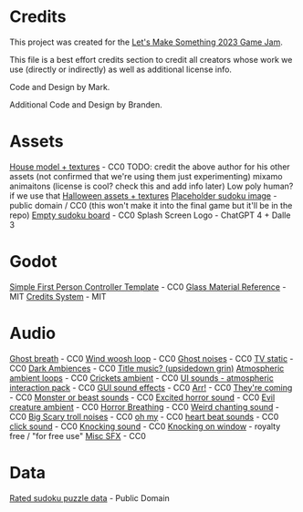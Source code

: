 # Credits

This project was created for the [Let's Make Something 2023 Game Jam](https://itch.io/jam/lets-make-something-2023).

This file is a best effort credits section to credit all creators whose work we use (directly or indirectly) as well as additional license info.

Code and Design by Mark.

Additional Code and Design by Branden.

# Assets

[House model + textures](https://elbolilloduro.itch.io/house) - CC0
TODO: credit the above author for his other assets (not confirmed that we're using them just experimenting)
mixamo animaitons (license is cool? check this and add info later)
Low poly human? if we use that
[Halloween assets + textures](https://elbolilloduro.itch.io/halloween)
[Placeholder sudoku image](https://en.wikipedia.org/wiki/File:Sudoku_Puzzle_by_L2G-20050714_standardized_layout.svg) - public domain / CC0 (this won't make it into the final game but it'll be in the repo)
[Empty sudoku board](https://commons.wikimedia.org/wiki/File:9x9_Empty_Sudoku_Grid.svg) - CC0
Splash Screen Logo - ChatGPT 4 + Dalle 3

# Godot

[Simple First Person Controller Template](https://github.com/rbarongr/GodotFirstPersonController) - CC0
[Glass Material Reference](https://gitlab.com/zolno/godot-experiments/-/tree/glass) - MIT
[Credits System](https://github.com/benbishopnz/godot-credits/tree/master) - MIT

# Audio

[Ghost breath](https://opengameart.org/content/ghost-breath) - CC0
[Wind woosh loop](https://opengameart.org/content/wind-whoosh-loop) - CC0
[Ghost noises](https://opengameart.org/content/ghost-monster-voice-moaning-growling) - CC0
[TV static](https://freesound.org/people/qubodup/sounds/188798/) - CC0
[Dark Ambiences](https://opengameart.org/content/dark-ambiences) - CC0
[Title music? (upsidedown grin)](https://opengameart.org/content/upside-down-grin-freaky-ambient)
[Atmospheric ambient loops](https://opengameart.org/content/4-atmospheric-ghostly-loops) - CC0
[Crickets ambient](https://opengameart.org/content/crickets-ambient-noise-loopable) - CC0
[UI sounds - atmospheric interaction pack](https://opengameart.org/content/atmospheric-interaction-sound-pack) - CC0
[GUI sound effects](https://opengameart.org/content/gui-sound-effects) - CC0
[Arr!](https://opengameart.org/content/arr) - CC0
[They're coming](https://opengameart.org/content/their-coming-generic-horn-sound) - CC0
[Monster or beast sounds](https://opengameart.org/content/monster-or-beast-sounds) - CC0
[Excited horror sound](https://opengameart.org/content/excited-horror-sound) - CC0
[Evil creature ambient](https://opengameart.org/content/evil-creature) - CC0
[Horror Breathing](https://opengameart.org/content/horror-breathing) - CC0
[Weird chanting sound](https://opengameart.org/content/weird-chanting-sound) - CC0
[Big Scary troll noises](https://opengameart.org/content/big-scary-troll-sounds) - CC0
[oh my](https://opengameart.org/content/oh-my-help-me-posh-english-high-pitched) - CC0
[heart beat sounds](https://opengameart.org/content/heartbeat-sounds) - CC0
[click sound](https://opengameart.org/content/click-sounds6) - CC0
[Knocking sound](https://freesound.org/people/iamadam19/sounds/362633/) - CC0
[Knocking on window](https://pixabay.com/sound-effects/knocking-on-window-99754/) - royalty free / "for free use"
[Misc SFX](https://opengameart.org/content/sound-effects-pack) - CC0

# Data
[Rated sudoku puzzle data](https://github.com/grantm/sudoku-exchange-puzzle-bank) - Public Domain
